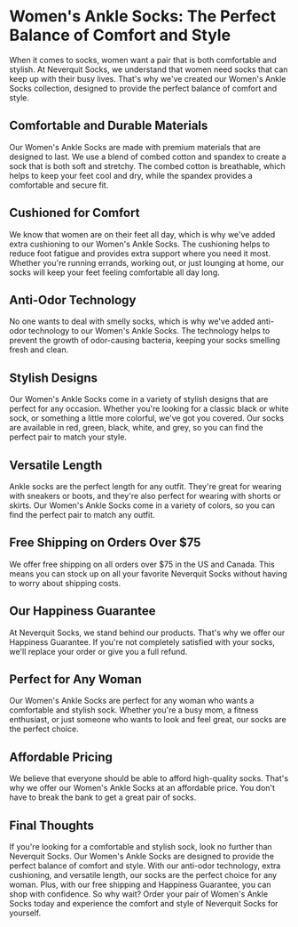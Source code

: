 # Women's Ankle Socks: The Perfect Balance of Comfort and Style

When it comes to socks, women want a pair that is both comfortable and stylish. At Neverquit Socks, we understand that women need socks that can keep up with their busy lives. That's why we've created our Women's Ankle Socks collection, designed to provide the perfect balance of comfort and style.

## Comfortable and Durable Materials

Our Women's Ankle Socks are made with premium materials that are designed to last. We use a blend of combed cotton and spandex to create a sock that is both soft and stretchy. The combed cotton is breathable, which helps to keep your feet cool and dry, while the spandex provides a comfortable and secure fit.

## Cushioned for Comfort

We know that women are on their feet all day, which is why we've added extra cushioning to our Women's Ankle Socks. The cushioning helps to reduce foot fatigue and provides extra support where you need it most. Whether you're running errands, working out, or just lounging at home, our socks will keep your feet feeling comfortable all day long.

## Anti-Odor Technology

No one wants to deal with smelly socks, which is why we've added anti-odor technology to our Women's Ankle Socks. The technology helps to prevent the growth of odor-causing bacteria, keeping your socks smelling fresh and clean.

## Stylish Designs

Our Women's Ankle Socks come in a variety of stylish designs that are perfect for any occasion. Whether you're looking for a classic black or white sock, or something a little more colorful, we've got you covered. Our socks are available in red, green, black, white, and grey, so you can find the perfect pair to match your style.

## Versatile Length

Ankle socks are the perfect length for any outfit. They're great for wearing with sneakers or boots, and they're also perfect for wearing with shorts or skirts. Our Women's Ankle Socks come in a variety of colors, so you can find the perfect pair to match any outfit.

## Free Shipping on Orders Over $75

We offer free shipping on all orders over $75 in the US and Canada. This means you can stock up on all your favorite Neverquit Socks without having to worry about shipping costs.

## Our Happiness Guarantee

At Neverquit Socks, we stand behind our products. That's why we offer our Happiness Guarantee. If you're not completely satisfied with your socks, we'll replace your order or give you a full refund.

## Perfect for Any Woman

Our Women's Ankle Socks are perfect for any woman who wants a comfortable and stylish sock. Whether you're a busy mom, a fitness enthusiast, or just someone who wants to look and feel great, our socks are the perfect choice.

## Affordable Pricing

We believe that everyone should be able to afford high-quality socks. That's why we offer our Women's Ankle Socks at an affordable price. You don't have to break the bank to get a great pair of socks.

## Final Thoughts

If you're looking for a comfortable and stylish sock, look no further than Neverquit Socks. Our Women's Ankle Socks are designed to provide the perfect balance of comfort and style. With our anti-odor technology, extra cushioning, and versatile length, our socks are the perfect choice for any woman. Plus, with our free shipping and Happiness Guarantee, you can shop with confidence. So why wait? Order your pair of Women's Ankle Socks today and experience the comfort and style of Neverquit Socks for yourself.